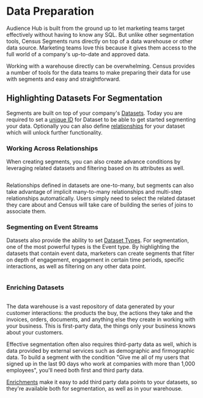 # Data Preparation

Audience Hub is built from the ground up to let marketing teams target effectively without having to know any SQL. But unlike other segmentation tools, Census Segments runs directly on top of a data warehouse or other data source. Marketing teams love this because it gives them access to the full world of a company's up-to-date and approved data.&#x20;

Working with a warehouse directly can be overwhelming. Census provides a number of tools for the data teams to make preparing their data for use with segments and easy and straightforward.

## Highlighting Datasets For Segmentation

Segments are built on top of your company's [Datasets](broken-reference). Today you are required to set a [unique ID](../datasets/core-concepts.md) for Dataset to be able to get started segmenting your data. Optionally you can also define [relationships](../datasets/core-concepts.md) for your dataset which will unlock further functionality.

### Working Across Relationships

When creating segments, you can also create advance conditions by leveraging related datasets and filtering based on its attributes as well.

<figure><img src="../.gitbook/assets/Related Entity (1) (1).png" alt=""><figcaption></figcaption></figure>

Relationships defined in datasets are one-to-many, but segments can also take advantage of implicit many-to-many relationships and multi-step relationships automatically. Users simply need to select the related dataset they care about and Census will take care of building the series of joins to associate them.

### Segmenting on Event Streams

Datasets also provide the ability to set [Dataset Types](../datasets/core-concepts.md). For segmentation, one of the most powerful types is the Event type. By highlighting the datasets that contain event data, marketers can create segments that filter on depth of engagement, engagement in certain time periods, specific interactions, as well as filtering on any other data point.

<figure><img src="../.gitbook/assets/Example Segment (3).png" alt=""><figcaption></figcaption></figure>

### Enriching Datasets

<figure><img src="../.gitbook/assets/Enrichment.png" alt=""><figcaption></figcaption></figure>

The data warehouse is a vast repository of data generated by your customer interactions: the products the buy, the actions they take and the invoices, orders, documents, and anything else they create in working with your business. This is first-party data, the things only your business knows about your customers.&#x20;

Effective segmentation often also requires third-party data as well, which is data provided by external services such as demographic and firmographic data. To build a segment with the condition "Give me all of my users that signed up in the last 90 days who work at companies with more than 1,000 employees", you'll need both first and third party data.

[Enrichments](enrichment.md) make it easy to add third party data points to your datasets, so they're available both for segmentation, as well as in your warehouse.&#x20;

